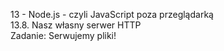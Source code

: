13 - Node.js - czyli JavaScript poza przeglądarką<br>
13.8. Nasz własny serwer HTTP<br>
Zadanie: Serwujemy pliki!
